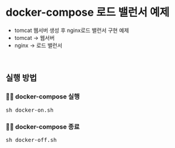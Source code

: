 # docker-compose 로드 밸런서 예제
* tomcat 웹서버 생성 후 nginx로드 밸런서 구현 예제
* tomcat -> 웹서버 
* nginx -> 로드 밸런서 


</br>

## 실행 방법 
### 🧑🏻 docker-compose 실행
<pre>
sh docker-on.sh
</pre>

### 🧑🏻 docker-compose 종료
<pre>
sh docker-off.sh
</pre>

</br>
